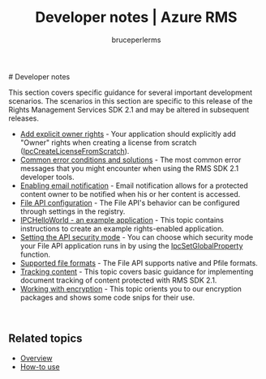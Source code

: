 ﻿---
# required metadata

title: Developer notes | Azure RMS
description: This topic covers specific guidance for several important development scenarios. 
keywords:
author: bruceperlerms
manager: mbaldwin
ms.date: 04/28/2016
ms.topic: article
ms.prod: azure
ms.service: rights-management
ms.technology: techgroup-identity
ms.assetid: 65c2f3d1-0852-41fa-a95a-53dcec787680

# optional metadata

#ROBOTS:
audience: developer
#ms.devlang:
ms.reviewer: shubhamp
ms.suite: ems
#ms.tgt_pltfrm:
#ms.custom:

---

﻿# Developer notes

This section covers specific guidance for several important development scenarios. The scenarios in this section are specific to this release of the Rights Management Services SDK 2.1 and may be altered in subsequent releases.

- [Add explicit owner rights](add-explicit-owner-rights.md) - Your application should explicitly add &quot;Owner&quot; rights when creating a license from scratch ([IpcCreateLicenseFromScratch](xref:msipc.ipccreatelicensefromscratch)).
- [Common error conditions and solutions](common-error-conditions-and-solutions.md) - The most common error messages that you might encounter when using the RMS SDK 2.1 developer tools.
- [Enabling email notification](how-to-enable-email-notification.md) - Email notification allows for a protected content owner to be notified when his or her content is accessed.
- [File API configuration](file-api-configuration.md) - The File API's behavior can be configured through settings in the registry.
- [IPCHelloWorld - an example application](how-to-build-your-first-application.md) - This topic contains instructions to create an example rights-enabled application.
- [Setting the API security mode](setting-the-api-security-mode-api-mode.md) - You can choose which security mode your File API application runs in by using the [IpcSetGlobalProperty](xref:msipc.ipcsetglobalproperty) function.
- [Supported file formats](supported-file-formats.md) - The File API supports native and Pfile formats.
- [Tracking content](tracking-content.md) - This topic covers basic guidance for implementing document tracking of content protected with RMS SDK 2.1.
- [Working with encryption](working-with-encryption.md) - This topic orients you to our encryption packages and shows some code snips for their use.

 

## Related topics ##
* [Overview](ad-rms-overview.md)
* [How-to use](how-to-use-msipc.md)
 

 
